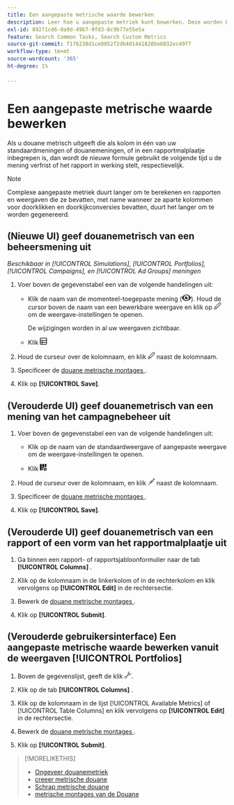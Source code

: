 ```yaml
---
title: Een aangepaste metrische waarde bewerken
description: Leer hoe u aangepaste metriek kunt bewerken. Deze worden berekend op basis van standaardmeetwaarden.
exl-id: 89271cd6-0a9d-49b7-9fd3-8c9b77e55e5a
feature: Search Common Tasks, Search Custom Metrics
source-git-commit: f176238d1ce0852f2db401441828be6832ec49f7
workflow-type: tm+mt
source-wordcount: '365'
ht-degree: 1%

---
```


# Een aangepaste metrische waarde bewerken

Als u douane metrisch uitgeeft die als kolom in één van uw standaardmeningen of douanemeningen, of in een rapportmalplaatje inbegrepen is, dan wordt de nieuwe formule gebruikt de volgende tijd u de mening verfrist of het rapport in werking stelt, respectievelijk.

>[!NOTE]
>
>Complexe aangepaste metriek duurt langer om te berekenen en rapporten en weergaven die ze bevatten, met name wanneer ze aparte kolommen voor doorklikken en doorkijkconversies bevatten, duurt het langer om te worden gegenereerd.

## (Nieuwe UI) geef douanemetrisch van een beheersmening uit

*Beschikbaar in [!UICONTROL Simulations], [!UICONTROL Portfolios], [!UICONTROL Campaigns], en [!UICONTROL Ad Groups] meningen*

1. Voer boven de gegevenstabel een van de volgende handelingen uit:

   * Klik de naam van de momenteel-toegepaste mening (![ Mening ](/help/search-social-commerce/assets/view.png " Mening ")). Houd de cursor boven de naam van een bewerkbare weergave en klik op ![Bewerken](/help/search-social-commerce/assets/edit-new.png "Bewerken") om de weergave-instellingen te openen.

     De wijzigingen worden in al uw weergaven zichtbaar.

   * Klik ![ de Kolommen van de Douane van 0} Douane ](/help/search-social-commerce/assets/custom-columns-new.png " om de montages van de kolomconfiguratie te openen.")

1. Houd de curseur over de kolomnaam, en klik ![ uitgeven ](/help/search-social-commerce/assets/edit-new.png " ") naast de kolomnaam.

1. Specificeer de [ douane metrische montages ](custom-metric-settings.md).

1. Klik op **[!UICONTROL Save]**.

## (Verouderde UI) geef douanemetrisch van een mening van het campagnebeheer uit

1. Voer boven de gegevenstabel een van de volgende handelingen uit:

   * Klik op de naam van de standaardweergave of aangepaste weergave om de weergave-instellingen te openen.

   * Klik ![ de Kolommen van de Douane van 0} Douane ](/help/search-social-commerce/assets/custom-columns.png " om de montages van de kolomconfiguratie te openen.")

1. Houd de curseur over de kolomnaam, en klik ![ uitgeven ](/help/search-social-commerce/assets/edit.png " ") naast de kolomnaam.

1. Specificeer de [ douane metrische montages ](custom-metric-settings.md).

1. Klik op **[!UICONTROL Save]**.

## (Verouderde UI) geef douanemetrisch van een rapport of een vorm van het rapportmalplaatje uit

1. Ga binnen een rapport- of rapportsjabloonformulier naar de tab **[!UICONTROL Columns]** .

1. Klik op de kolomnaam in de linkerkolom of in de rechterkolom en klik vervolgens op **[!UICONTROL Edit]** in de rechtersectie.

1. Bewerk de [ douane metrische montages ](custom-metric-settings.md).

1. Klik op **[!UICONTROL Submit]**.

## (Verouderde gebruikersinterface) Een aangepaste metrische waarde bewerken vanuit de weergaven [!UICONTROL Portfolios]

1. Boven de gegevenslijst, geeft de klik ![ Geselecteerde Mening ](/help/search-social-commerce/assets/view-settings.png " uit Geselecteerde Mening ").

1. Klik op de tab **[!UICONTROL Columns]** .

1. Klik op de kolomnaam in de lijst [!UICONTROL Available Metrics] of [!UICONTROL Table Columns] en klik vervolgens op **[!UICONTROL Edit]** in de rechtersectie.

1. Bewerk de [ douane metrische montages ](custom-metric-settings.md).

1. Klik op **[!UICONTROL Submit]**.

>[!MORELIKETHIS]
>
>* [ Ongeveer douanemetriek ](custom-metric-about.md)
>* [ creeer metrische douane ](custom-metric-create.md)
>* [ Schrap metrische douane ](custom-metric-delete.md)
>* [ metrische montages van de Douane ](custom-metric-settings.md)

